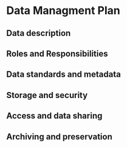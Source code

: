 # Data Managment Plan

## Data description
## Roles and Responsibilities 
## Data standards and metadata
## Storage and security
## Access and data sharing
## Archiving and preservation 
